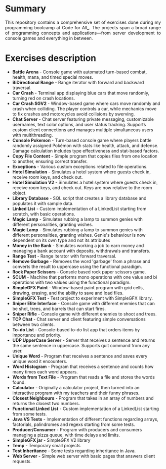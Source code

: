 # Summary
<p align="justify">
  This repository contains a comprehensive set of exercises done during my programming bootcamp at Code for All_. 
  The projects span a broad range of programming concepts and applications—from server development to console games and everything in between.
</p>

# Exercises description
<ul>
  <li><b>Battle Arena</b> - Console game with automated turn-based combat, health, mana, and timed special moves.</li>
  <li><b>BiDirectional Range</b> - Range iterator with forward and backward traversal.</li>
  <li><b>Car Crash</b> - Terminal app displaying blue cars that move randomly, turning red on crash locations.</li>
  <li><b>Car Crash SGV2</b> - Window-based game where cars move randomly and crash when colliding. 
    The player controls a car, while mechanics move to fix crashes and motorcycles avoid collisions by swerving.</li>
  <li><b>Chat Server</b> - Chat server featuring private messaging, customizable usernames, text color options, and user status tracking. 
    Supports custom client connections and manages multiple simultaneous users with multithreading.</li>
  <li><b>Console Pokemon</b> - Turn-based console game where players battle randomly assigned Pokémon with stats like health, attack, and defense. 
    Damage calculation includes type effectiveness and stat-based factors.</li>
  <li><b>Copy File Content</b> - Simple program that copies files from one location to another, ensuring correct transfer.</li>
  <li><b>Exceptions</b> - Various custom exceptions related to file operations.</li>
  <li><b>Hotel Simulation</b> - Simulates a hotel system where guests check in, receive room keys, and check out.</li>
  <li><b>Hotel Simulation V2</b> - Simulates a hotel system where guests check in, receive room keys, and check out. Keys are now relative to the room object.</li>
  <li><b>Library Database</b> - SQL script that creates a library database and populates it with sample data.</li>
  <li><b>Linked List</b> - Custom implementation of a LinkedList starting from scratch, with basic operations.</li>
  <li><b>Magic Lamp</b> - Simulates rubbing a lamp to summon genies with different personalities, granting wishes.</li>
  <li><b>Magic Lamp</b> - Simulates rubbing a lamp to summon genies with different personalities, granting wishes. 
    Genie's behaviour is now dependent on its own type and not its attributes</li>
  <li><b>Money in the Bank</b> - Simulates working a job to earn money and managing a bank account with deposits, withdrawals and transfers.</li>
  <li><b>Range Test</b> - Range iterator with forward traversal.</li>
  <li><b>Remove Garbage</b> - Removes the word 'garbage' from a phrase and converts the result to uppercase using the functional paradigm.</li>
  <li><b>Rock Paper Scissors</b> - Console based rock paper scissors game.</li>
  <li><b>SCUM</b> - Machine that performs mono operations with one value and bi operations with two values using the functional paradigm.</li>
  <li><b>SimpleGFX Paint</b> - Window-based paint program with grid cells, drawing, erasing, and the ability to save and load files.</li>
  <li><b>SimpleGFX Test</b> - Test project to experiment with SimpleGFX library.</li>
  <li><b>Sniper Elite Interface</b> - Console game with different enemies that can be shot, trees, and barrels that can start fires.</li>
  <li><b>Sniper Rifle</b> - Console game with different enemies to shoot and trees.</li>
  <li><b>TCP Chat</b> - Chat server and client featuring simple conversations between two clients.</li>
  <li><b>To-do List</b> - Console-based to-do list app that orders items by importance and priority.</li>
  <li><b>UDP UpperCase Server</b> - Server that receives a sentence and returns the same sentence in uppercase. Supports quit command from any user.</li>
  <li><b>Unique Word</b> - Program that receives a sentence and saves every unique word it encounters.</li>
  <li><b>Word Histogram</b> - Program that receives a sentence and counts how many times each word appears.</li>
  <li><b>Words from Text File</b> - Program that reads a file and stores the words found.</li>
  <li><b>Calculator</b> - Originally a calculator project, then turned into an interactive program with my teachers and their funny phrases.</li>
  <li><b>Closest Neighbours</b> - Program that takes in an array of numbers and returns the closest two numbers.</li>
  <li><b>Functional Linked List</b> - Custom implementation of a LinkedList starting from some tests.</li>
  <li><b>Java VS Tests</b> - Implementation of different functions regarding arrays, factorials, palindromes and regexs starting from some tests.</li>
  <li><b>Producer/Consumer</b> - Program with producers and consumers managing a pizza queue, with time delays and limits.</li>
  <li><b>SimpleGFX jar</b> - SimpleGFX V2 library</li>
  <li><b>Temp</b> - Temporary small projects</li>
  <li><b>Test Inheritance</b> - Some tests regarding inheritance in Java.</li>
  <li><b>Web Server</b> - Simple web server with basic pages that answers client requests.</li>
</ul>
